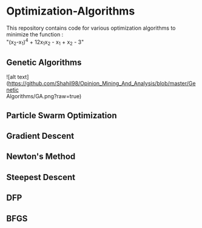 # Optimization-Algorithms       
This repository contains code for various optimization algorithms to minimize the function : <br> "(x<sub>2</sub>-x<sub>1</sub>)<sup>4</sup> + 12x<sub>1</sub>x<sub>2</sub> - x<sub>1</sub> + x<sub>2</sub> - 3"
## Genetic Algorithms
![alt text](https://github.com/Shahil98/Opinion_Mining_And_Analysis/blob/master/Genetic<br /> Algorithms/GA.png?raw=true)
## Particle Swarm Optimization
## Gradient Descent
## Newton's Method
## Steepest Descent 
## DFP
## BFGS

